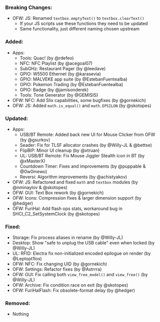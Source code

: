 ### Breaking Changes:
- OFW: JS: Renamed `textbox.emptyText()` to `textbox.clearText()`
  - If your JS scripts use these functions they need to be updated
  - Same functionality, just different naming chosen upstream

### Added:
- Apps:
  - Tools: Quac! (by @rdefeo)
  - NFC: NFC Playlist (by @acegoal07)
  - SubGHz: Restaurant Pager (by @leedave)
  - GPIO: W5500 Ethernet (by @karasevia)
  - GPIO: MALVEKE app suite (by @EstebanFuentealba)
  - GPIO: Pokemon Trading (by @EstebanFuentealba)
  - GPIO: Badge (by @jamisonderek)
  - Tools: Tone Generator (by @GEMISIS)
- OFW: NFC: Add Slix capabilities, some bugfixes (by @gornekich)
- OFW: JS: Added `math.is_equal()` and `math.EPSILON` (by @skotopes)

### Updated:
- Apps:
  - USB/BT Remote: Added back new UI for Mouse Clicker from OFW (by @gsurkov)
  - Seader: Fix for TLSF allocator crashes (by @Willy-JL & @bettse)
  - FlipBIP: Minor UI cleanup (by @xtruan)
  - UL: USB/BT Remote: Fix Mouse Jiggler Stealth icon in BT (by @xMasterX)
  - Countdown Timer: Fixes and improvements (by @puppable & @0w0mewo)
  - Reversi: Algorithm improvements (by @achistyakov)
- OFW: JS: Refactored and fixed `math` and `textbox` modules (by @nminaylov & @skotopes)
- OFW: GUI: Text Box rework (by @gornekich)
- OFW: Icons: Compression fixes & larger dimension support (by @hedger)
- OFW: FuriHal: Add flash ops stats, workaround bug in SHCI_C2_SetSystemClock (by @skotopes)

### Fixed:
- Storage: Fix process aliases in rename (by @Willy-JL)
- Desktop: Show "safe to unplug the USB cable" even when locked (by @Willy-JL)
- UL: RFID: Electra fix non-initialized encoded epilogue on render (by @Leptopt1los)
- OFW: NFC: Fix changing UID (by @gornekich)
- OFW: Settings: Refactor fixes (by @Astrrra)
- OFW: GUI: Fix calling both `view_free_model()` and `view_free()` (by @Willy-JL)
- OFW: Archive: Fix condition race on exit (by @skotopes)
- OFW: FuriHalFlash: Fix obsolete-format delay (by @hedger)

### Removed:
- Nothing

